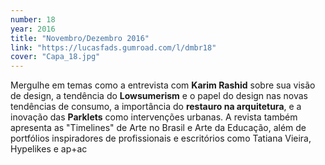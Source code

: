 ```yaml
---
number: 18
year: 2016
title: "Novembro/Dezembro 2016"
link: "https://lucasfads.gumroad.com/l/dmbr18"
cover: "Capa_18.jpg"
---
```


Mergulhe em temas como a entrevista com **Karim Rashid** sobre sua visão de design, a tendência do **Lowsumerism** e o papel do design nas novas tendências de consumo, a importância do **restauro na arquitetura**, e a inovação das **Parklets** como intervenções urbanas. A revista também apresenta as "Timelines" de Arte no Brasil e Arte da Educação, além de portfólios inspiradores de profissionais e escritórios como Tatiana Vieira, Hypelikes e ap+ac